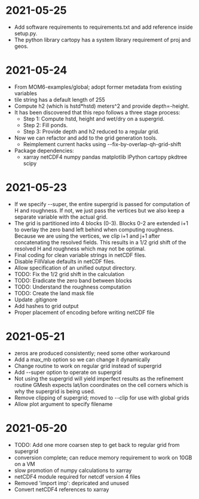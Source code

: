 # 2021-05-25

 - Add software requirements to requirements.txt and add reference inside
   setup.py.
 - The python library cartopy has a system library requirement of proj and
   geos.

# 2021-05-24

 - From MOM6-examples/global; adopt former metadata from existing variables
 - tile string has a default length of 255
 - Compute h2 (which is hstd\*hstd) meters^2 and provide depth=-height.
 - It has been discovered that this repo follows a three stage process:
   - Step 1: Compute hstd, height and wet/dry on a supergrid.
   - Step 2: Fill ponds.
   - Step 3: Provide depth and h2 reduced to a regular grid.
 - Now we can refactor and add to the grid generation tools.
   - Reimplement current hacks using --fix-by-overlap-qh-grid-shift
 - Package dependencies:
   - xarray netCDF4 numpy pandas matplotlib IPython cartopy pkdtree scipy

# 2021-05-23

 - If we specify --super, the entire supergrid is passed for computation of H
   and roughness.  If not, we just pass the vertices but we also keep a
   separate variable with the actual grid.
 - The grid is partitioned into 4 blocks (0-3).  Blocks 0-2 are extended
   i+1 to overlay the zero band left behind when computing roughness.
   Because we are using the vertices, we clip i+1 and j+1 after concatenating
   the resolved fields.  This results in a 1/2 grid shift of the resolved H
   and roughness which may not be optimal.
 - Final coding for clean variable strings in netCDF files.
 - Disable FillValue defaults in netCDF files.
 - Allow specification of an unified output directory.
 - TODO: Fix the 1/2 grid shift in the calculation
 - TODO: Eradicate the zero band between blocks
 - TODO: Understand the roughness computation
 - TODO: Create the land mask file
 - Update .gitignore
 - Add hashes to grid output
 - Proper placement of encoding before writing netCDF file

# 2021-05-21

 - zeros are produced consistently; need some other workaround
 - Add a max\_mb option so we can change it dynamically
 - Change routine to work on regular grid instead of supergrid
 - Add --super option to operate on supergrid
 - Not using the supergrid will yield imperfect results as the refinement
   routine GMesh expects lat/lon coordinates on the cell corners which is
   why the supergrid is being used.
 - Remove clipping of supergrid; moved to --clip for use with global grids
 - Allow plot argument to specify filename

# 2021-05-20

 - TODO: Add one more coarsen step to get back to regular grid from supergrid
 - conversion complete; can reduce memory requirement to work on 10GB on a VM
 - slow promotion of numpy calculations to xarray
 - netCDF4 module required for netcdf version 4 files
 - Removed 'import imp': depricated and unused
 - Convert netCDF4 references to xarray
